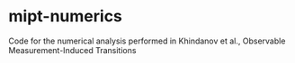 # mipt-numerics
Code for the numerical analysis performed in Khindanov et al., Observable Measurement-Induced Transitions
